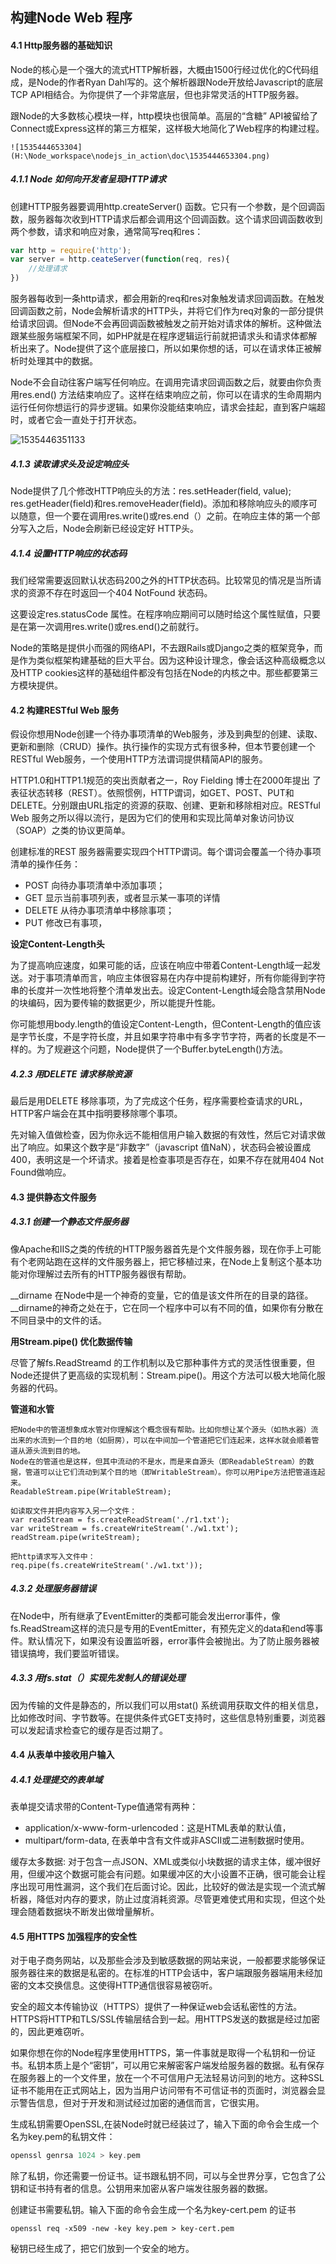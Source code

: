 ## 构建Node Web 程序

#### 4.1 Http服务器的基础知识

Node的核心是一个强大的流式HTTP解析器，大概由1500行经过优化的C代码组成，是Node的作者Ryan Dahl写的。这个解析器跟Node开放给Javascript的底层TCP API相结合。为你提供了一个非常底层，但也非常灵活的HTTP服务器。

跟Node的大多数核心模块一样，http模块也很简单。高层的“含糖” API被留给了Connect或Express这样的第三方框架，这样极大地简化了Web程序的构建过程。



	![1535444653304](H:\Node_workspace\nodejs_in_action\doc\1535444653304.png)

##### 4.1.1 Node 如何向开发者呈现HTTP请求

创建HTTP服务器要调用http.createServer() 函数。它只有一个参数，是个回调函数，服务器每次收到HTTP请求后都会调用这个回调函数。这个请求回调函数收到两个参数，请求和响应对象，通常简写req和res：

```javascript
var http = require('http');
var server = http.ceateServer(function(req, res){
    //处理请求
})
```

服务器每收到一条http请求，都会用新的req和res对象触发请求回调函数。在触发回调函数之前，Node会解析请求的HTTP头，并将它们作为req对象的一部分提供给请求回调。但Node不会再回调函数被触发之前开始对请求体的解析。这种做法跟某些服务端框架不同，如PHP就是在程序逻辑运行前就把请求头和请求体都解析出来了。Node提供了这个底层接口，所以如果你想的话，可以在请求体正被解析时处理其中的数据。

Node不会自动往客户端写任何响应。在调用完请求回调函数之后，就要由你负责用res.end() 方法结束响应了。这样在结束响应之前，你可以在请求的生命周期内运行任何你想运行的异步逻辑。如果你没能结束响应，请求会挂起，直到客户端超时，或者它会一直处于打开状态。

![1535446351133](H:\Node_workspace\nodejs_in_action\doc\1535446351133.png)

##### 4.1.3 读取请求头及设定响应头

Node提供了几个修改HTTP响应头的方法：res.setHeader(field, value); res.getHeader(field)和res.removeHeader(field)。添加和移除响应头的顺序可以随意，但一个要在调用res.write()或res.end（）之前。在响应主体的第一个部分写入之后，Node会刷新已经设定好 HTTP头。

##### 4.1.4 设置HTTP响应的状态码

我们经常需要返回默认状态码200之外的HTTP状态码。比较常见的情况是当所请求的资源不存在时返回一个404 NotFound 状态码。

这要设定res.statusCode 属性。在程序响应期间可以随时给这个属性赋值，只要是在第一次调用res.write()或res.end()之前就行。

Node的策略是提供小而强的网络API，不去跟Rails或Django之类的框架竞争，而是作为类似框架构建基础的巨大平台。因为这种设计理念，像会话这种高级概念以及HTTP cookies这样的基础组件都没有包括在Node的内核之中。那些都要第三方模块提供。

#### 4.2 构建RESTful Web 服务

假设你想用Node创建一个待办事项清单的Web服务，涉及到典型的创建、读取、更新和删除（CRUD）操作。执行操作的实现方式有很多种，但本节要创建一个RESTful Web服务，一个使用HTTP方法谓词提供精简API的服务。

HTTP1.0和HTTP1.1规范的突出贡献者之一，Roy Fielding 博士在2000年提出 了表征状态转移（REST）。依照惯例，HTTP谓词，如GET、POST、PUT和DELETE。分别跟由URL指定的资源的获取、创建、更新和移除相对应。RESTful Web 服务之所以得以流行，是因为它们的使用和实现比简单对象访问协议（SOAP）之类的协议更简单。

创建标准的REST 服务器需要实现四个HTTP谓词。每个谓词会覆盖一个待办事项清单的操作任务：

- POST  向待办事项清单中添加事项；
- GET 显示当前事项列表，或者显示某一事项的详情
- DELETE 从待办事项清单中移除事项；
- PUT 修改已有事项，

**设定Content-Length头**

为了提高响应速度，如果可能的话，应该在响应中带着Content-Length域一起发送。对于事项清单而言，响应主体很容易在内存中提前构建好，所有你能得到字符串的长度并一次性地将整个清单发出去。设定Content-Length域会隐含禁用Node的块编码，因为要传输的数据更少，所以能提升性能。

你可能想用body.length的值设定Content-Length，但Content-Length的值应该是字节长度，不是字符长度，并且如果字符串中有多字节字符，两者的长度是不一样的。为了规避这个问题，Node提供了一个Buffer.byteLength()方法。

##### 4.2.3 用DELETE 请求移除资源

最后是用DELETE 移除事项，为了完成这个任务，程序需要检查请求的URL，HTTP客户端会在其中指明要移除哪个事项。

先对输入值做检查，因为你永远不能相信用户输入数据的有效性，然后它对请求做出了响应。如果这个数字是“非数字”（javascript 值NaN），状态码会被设置成400，表明这是一个坏请求。接着是检查事项是否存在，如果不存在就用404 Not Found做响应。

#### 4.3 提供静态文件服务

##### 4.3.1  创建一个静态文件服务器

像Apache和IIS之类的传统的HTTP服务器首先是个文件服务器，现在你手上可能有个老网站跑在这样的文件服务器上，把它移植过来，在Node上复制这个基本功能对你理解过去所有的HTTP服务器很有帮助。

\_\_dirname 在Node中是一个神奇的变量，它的值是该文件所在的目录的路径。\_\_dirname的神奇之处在于，它在同一个程序中可以有不同的值，如果你有分散在不同目录中的文件的话。

**用Stream.pipe() 优化数据传输**

尽管了解fs.ReadStreamd 的工作机制以及它那种事件方式的灵活性很重要，但Node还提供了更高级的实现机制：Stream.pipe()。用这个方法可以极大地简化服务器的代码。

**管道和水管**

```
把Node中的管道想象成水管对你理解这个概念很有帮助。比如你想让某个源头（如热水器）流出来的水流到一个目的地（如厨房），可以在中间加一个管道把它们连起来，这样水就会顺着管道从源头流到目的地。
Node在的管道也是这样，但其中流动的不是水，而是来自源头（即ReadableStream）的数据，管道可以让它们流动到某个目的地（即WritableStream）。你可以用Pipe方法把管道连起来。
ReadableStream.pipe(WritableStream);

如读取文件并把内容写入另一个文件：
var readStream = fs.createReadStream('./r1.txt');
var writeStream = fs.createWriteStream('./w1.txt');
readStream.pipe(writeStream);

把http请求写入文件中：
req.pipe(fs.createWriteStream('./w1.txt'));
```

##### 4.3.2 处理服务器错误

在Node中，所有继承了EventEmitter的类都可能会发出error事件，像fs.ReadStream这样的流只是专用的EventEmitter，有预先定义的data和end等事件。默认情况下，如果没有设置监听器，error事件会被抛出。为了防止服务器被错误搞垮，我们要监听错误。

##### 4.3.3 用fs.stat（）实现先发制人的错误处理

因为传输的文件是静态的，所以我们可以用stat() 系统调用获取文件的相关信息，比如修改时间、字节数等。在提供条件式GET支持时，这些信息特别重要，浏览器可以发起请求检查它的缓存是否过期了。

#### 4.4 从表单中接收用户输入

##### 4.4.1 处理提交的表单域

表单提交请求带的Content-Type值通常有两种：

- application/x-www-form-urlencoded：这是HTML表单的默认值，
- multipart/form-data, 在表单中含有文件或非ASCII或二进制数据时使用。

缓存太多数据:  对于包含一点JSON、XML或类似小块数据的请求主体，缓冲很好用，但缓冲这个数据可能会有问题。如果缓冲区的大小设置不正确，很可能会让程序出现可用性漏洞，这个我们在后面讨论。因此，比较好的做法是实现一个流式解析器，降低对内存的要求，防止过度消耗资源。尽管更难使式用和实现，但这个处理会随着数据块不断发出做增量解析。

#### 4.5 用HTTPS 加强程序的安全性

对于电子商务网站，以及那些会涉及到敏感数据的网站来说，一般都要求能够保证服务器往来的数据是私密的。在标准的HTTP会话中，客户端跟服务器端用未经加密的文本交换信息。这使得HTTP通信很容易被窃听。

安全的超文本传输协议（HTTPS）提供了一种保证web会话私密性的方法。HTTPS将HTTP和TLS/SSL传输层结合到一起。用HTTPS发送的数据是经过加密的，因此更难窃听。

如果你想在你的Node程序里使用HTTPS，第一件事就是取得一个私钥和一份证书。私钥本质上是个“密钥”，可以用它来解密客户端发给服务器的数据。私有保存在服务器上的一个文件里，放在一个不可信用户无法轻易访问到的地方。这种SSL证书不能用在正式网站上，因为当用户访问带有不可信证书的页面时，浏览器会显示警告信息，但对于开发和测试经过加密的通信而言，它很实用。

生成私钥需要OpenSSL,在装Node时就已经装过了，输入下面的命令会生成一个名为key.pem的私钥文件：

```c
openssl genrsa 1024 > key.pem 
```

除了私钥，你还需要一份证书。证书跟私钥不同，可以与全世界分享，它包含了公钥和证书持有者的信息。公钥用来加密从客户端发往服务器的数据。

创建证书需要私钥。输入下面的命令会生成一个名为key-cert.pem 的证书

```
openssl req -x509 -new -key key.pem > key-cert.pem
```

秘钥已经生成了，把它们放到一个安全的地方。